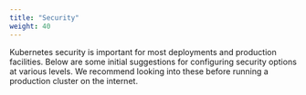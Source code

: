 ```yaml
---
title: "Security"
weight: 40
---
```


Kubernetes security is important for most deployments and production facilities. Below are some initial suggestions for configuring security options at various levels. We recommend looking into these before running a production cluster on the internet.